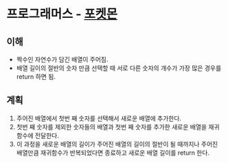 # 프로그래머스 - [포켓몬](https://programmers.co.kr/learn/courses/30/lessons/1845)

## 이해

- 짝수인 자연수가 담긴 배열이 주어짐.
- 배열 길이의 절반의 숫자 만큼 선택할 때 
  서로 다른 숫자의 개수가 가장 많은 경우를 return 하면 됨.

## 계획

1. 주어진 배열에서 첫번 째 숫자를 선택해서 새로운 배열에 추가한다.
1. 첫번 째 숫자를 제외한 숫자들의 배열과 첫번 째 숫자를 추가한 새로운 배열을 
   재귀함수에 전달한다.
1. 이 과정을 새로운 배열의 길이가 주어진 배열의 길이의 절반이 될 때까지나
주어진 배열만큼 재귀함수가 반복되었다면 종료하고 새로운 배열 길이를 return 한다.

